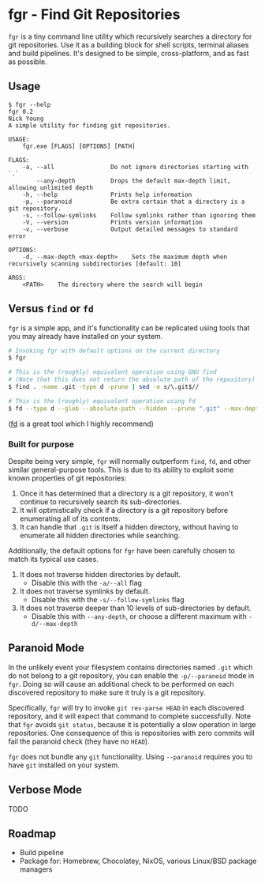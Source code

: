 # fgr - Find Git Repositories

`fgr` is a tiny command line utility which recursively searches a directory for git repositories.
Use it as a building block for shell scripts, terminal aliases and build pipelines. It's designed to
be simple, cross-platform, and as fast as possible.

## Usage

```
$ fgr --help
fgr 0.2
Nick Young
A simple utility for finding git repositories.

USAGE:
    fgr.exe [FLAGS] [OPTIONS] [PATH]

FLAGS:
    -a, --all                Do not ignore directories starting with `.`
        --any-depth          Drops the default max-depth limit, allowing unlimited depth
    -h, --help               Prints help information
    -p, --paranoid           Be extra certain that a directory is a git repository.
    -s, --follow-symlinks    Follow symlinks rather than ignoring them
    -V, --version            Prints version information
    -v, --verbose            Output detailed messages to standard error

OPTIONS:
    -d, --max-depth <max-depth>    Sets the maximum depth when recursively scanning subdirectories [default: 10]

ARGS:
    <PATH>    The directory where the search will begin
```

## Versus `find` or `fd`

`fgr` is a simple app, and it's functionality can be replicated using tools that you may already
have installed on your system.

```bash
# Invoking fgr with default options on the current directory
$ fgr

# This is the (roughly) equivalent operation using GNU find
# (Note that this does not return the absolute path of the repository)
$ find . -name .git -type d -prune | sed -e s/\.git$//

# This is the (roughly) equivalent operation using fd
$ fd --type d --glob --absolute-path --hidden --prune ".git" --max-depth 10 . | sed -e s/\.git$//
```

([fd](https://github.com/sharkdp/fd) is a great tool which I highly recommend)

### Built for purpose

Despite being very simple, `fgr` will normally outperform `find`, `fd`, and other similar
general-purpose tools. This is due to its ability to exploit some known properties of git
repositories:

1. Once it has determined that a directory is a git repository, it won't continue to recursively
   search its sub-directories.
2. It will optimistically check if a directory is a git repository before enumerating all of its
   contents.
3. It can handle that `.git` is itself a hidden directory, without having to enumerate all hidden
   directories while searching.

Additionally, the default options for `fgr` have been carefully chosen to match its typical use
cases.

1. It does not traverse hidden directories by default.
   - Disable this with the `-a/--all` flag
2. It does not traverse symlinks by default.
   - Disable this with the `-s/--follow-symlinks` flag
3. It does not traverse deeper than 10 levels of sub-directories by default.
   - Disable this with `--any-depth`, or choose a different maximum with `-d/--max-depth`

## Paranoid Mode

In the unlikely event your filesystem contains directories named `.git` which do not belong to a git
repository, you can enable the `-p/--paranoid` mode in `fgr`. Doing so will cause an additional
check to be performed on each discovered repository to make sure it truly is a git repository.

Specifically, `fgr` will try to invoke `git rev-parse HEAD` in each discovered repository, and it
will expect that command to complete successfully. Note that `fgr` avoids `git status`, because it
is potentially a slow operation in large repositories. One consequence of this is repositories with
zero commits will fail the paranoid check (they have no `HEAD`).

`fgr` does not bundle any `git` functionality. Using `--paranoid` requires you to have `git`
installed on your system.

## Verbose Mode

TODO

## Roadmap

- Build pipeline
- Package for: Homebrew, Chocolatey, NixOS, various Linux/BSD package managers
